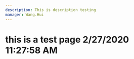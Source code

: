 ```yaml
---
description: This is description testing
manager: Wang.Hui
---
```

# this is a test page 2/27/2020 11:27:58 AM